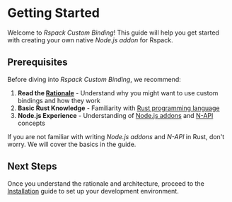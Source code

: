 # Getting Started

Welcome to _Rspack Custom Binding_! This guide will help you get started with creating your own native _Node.js addon_ for Rspack.

## Prerequisites

Before diving into _Rspack Custom Binding_, we recommend:

1. **Read the [Rationale](./rationale.md)** - Understand why you might want to use custom bindings and how they work
2. **Basic Rust Knowledge** - Familiarity with [Rust programming language](https://www.rust-lang.org/learn)
3. **Node.js Experience** - Understanding of [Node.js addons](https://nodejs.org/api/addons.html) and [N-API](https://nodejs.org/api/n-api.html) concepts

If you are not familiar with writing _Node.js addons_ and _N-API_ in Rust, don't worry. We will cover the basics in the guide.

## Next Steps

Once you understand the rationale and architecture, proceed to the [Installation](./installation.md) guide to set up your development environment.
